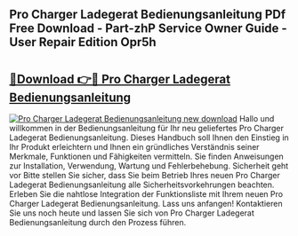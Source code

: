 ## Pro Charger Ladegerat Bedienungsanleitung PDf Free Download - Part-zhP Service Owner Guide - User Repair Edition Opr5h

# <h2><a href="http://df0v1b.blite.top/?on=Pro+Charger+Ladegerat+Bedienungsanleitung">🔗Download 👉🔴 Pro Charger Ladegerat Bedienungsanleitung</a></h2>

[![Pro Charger Ladegerat Bedienungsanleitung new download](https://i.imgur.com/lujVjoI.png)](http://df0v1b.blite.top/?on=Pro+Charger+Ladegerat+Bedienungsanleitung)
Hallo und willkommen in der Bedienungsanleitung für Ihr neu geliefertes Pro Charger Ladegerat Bedienungsanleitung. Dieses Handbuch soll Ihnen den Einstieg in Ihr Produkt erleichtern und Ihnen ein gründliches Verständnis seiner Merkmale, Funktionen und Fähigkeiten vermitteln. Sie finden Anweisungen zur Installation, Verwendung, Wartung und Fehlerbehebung. Sicherheit geht vor Bitte stellen Sie sicher, dass Sie beim Betrieb Ihres neuen Pro Charger Ladegerat Bedienungsanleitung alle Sicherheitsvorkehrungen beachten. Erleben Sie die nahtlose Integration der Funktionsliste mit Ihrem neuen Pro Charger Ladegerat Bedienungsanleitung. Lass uns anfangen! Kontaktieren Sie uns noch heute und lassen Sie sich von Pro Charger Ladegerat Bedienungsanleitung durch den Prozess führen.
